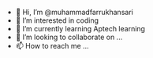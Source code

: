 - 👋 Hi, I’m @muhammadfarrukhansari
- 👀 I’m interested in coding
- 🌱 I’m currently learning Aptech learning
- 💞️ I’m looking to collaborate on ...
- 📫 How to reach me ...

<!---
muhammadfarrukhansari/muhammadfarrukhansari is a ✨ special ✨ repository because its `README.md` (this file) appears on your GitHub profile.
You can click the Preview link to take a look at your changes.
--->
